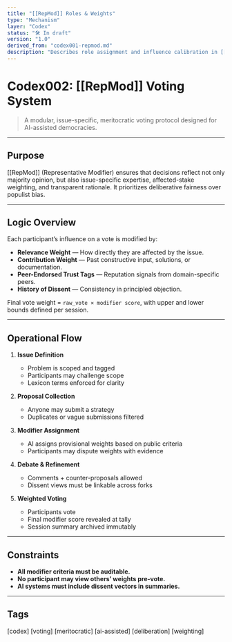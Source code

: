```yaml
---
title: "[[RepMod]] Roles & Weights"
type: "Mechanism"
layer: "Codex"
status: "🛠️ In draft"
version: "1.0"
derived_from: "codex001-repmod.md"
description: "Describes role assignment and influence calibration in [[RepMod]] sessions."
---
```

<!--
metadata:
  id: codex002-repmod
  derived_from: [2, 4]
  status: active
-->

# Codex002: [[RepMod]] Voting System
> A modular, issue-specific, meritocratic voting protocol designed for AI-assisted democracies.

---

## Purpose
[[RepMod]] (Representative Modifier) ensures that decisions reflect not only majority opinion, but also issue-specific expertise, affected-stake weighting, and transparent rationale. It prioritizes deliberative fairness over populist bias.

---

## Logic Overview
Each participant’s influence on a vote is modified by:

- **Relevance Weight** — How directly they are affected by the issue.
- **Contribution Weight** — Past constructive input, solutions, or documentation.
- **Peer-Endorsed Trust Tags** — Reputation signals from domain-specific peers.
- **History of Dissent** — Consistency in principled objection.

Final vote weight = `raw_vote × modifier score`, with upper and lower bounds defined per session.

---

## Operational Flow

1. **Issue Definition**
   - Problem is scoped and tagged
   - Participants may challenge scope
   - Lexicon terms enforced for clarity

2. **Proposal Collection**
   - Anyone may submit a strategy
   - Duplicates or vague submissions filtered

3. **Modifier Assignment**
   - AI assigns provisional weights based on public criteria
   - Participants may dispute weights with evidence

4. **Debate & Refinement**
   - Comments + counter-proposals allowed
   - Dissent views must be linkable across forks

5. **Weighted Voting**
   - Participants vote
   - Final modifier score revealed at tally
   - Session summary archived immutably

---

## Constraints

- **All modifier criteria must be auditable.**
- **No participant may view others’ weights pre-vote.**
- **AI systems must include dissent vectors in summaries.**

---

## Tags
[codex] [voting] [meritocratic] [ai-assisted] [deliberation] [weighting]


